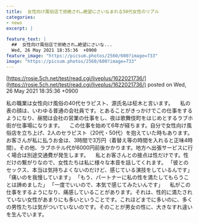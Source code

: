 ```yaml
---
title:  女性向け風俗店で拒絶され…絶望にさいなまれる50代女性のリアル 
categories:
- news
excerpt: |
  
feature_text: |
  ##  女性向け風俗店で拒絶され…絶望にさいな...
  Wed, 26 May 2021 18:35:36  +0900
feature_image: "https://picsum.photos/2560/600?image=733"
image: "https://picsum.photos/2560/600?image=733"
---
```


[https://rosie.5ch.net/test/read.cgi/liveplus/1622021736/](https://rosie.5ch.net/test/read.cgi/liveplus/1622021736/)
posted on Wed, 26 May 2021 18:35:36  +0900

<!--more-->

私の職業は女性向け風俗の40代セラピスト、源氏名は柾木と言います。 　私の表の顔は、いわゆる普通の会社員です。とあることがきっかけでこの仕事をするようになり、昼間は会社の営業の仕事をし、夜は歌舞伎町をはじめとするラブホ街が仕事場になります。 　この仕事を始めて6年が経ちます。自分で女性向け風俗店を立ち上げ、2人のセラピスト（20代・50代）を抱えていた時もあります。お客さんが私に払うお金は、3時間で3万円（着替え等の時間を入れると正味4時間）。その他、ラブホテル代が6000円前後かかります。地方へ出張サービスに行く場合は別途交通費が発生します。 　私とお客さんとの接点は性だけです。性だけの繋がりなので、女性たちは私に様々な本音を話してくれます。 「彼とのセックス、本当は気持ちよくないのだけど、感じている演技をしているんです」 「痛いのを我慢しています」 「もう、パートナーに私の性を満たしてもらうことは諦めました」 「一度でいいので、本気で感じてみたいんです」 　私がこの仕事をするようになり、痛感していることがあります。それは、性的に満たされていない女性があまりにも多いということです。これほどまでに多いのに、多くの男性たちは気がついていないのです。そのことが男女の性に、大きなすれ違いを生んでいます。 　
